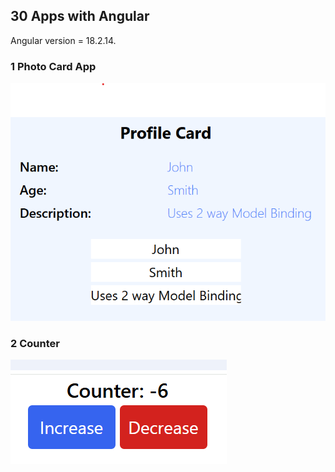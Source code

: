 ## 30 Apps with Angular

Angular version = 18.2.14.

### 1 Photo Card App
![1](https://github.com/buddhika85/30_Apps_Angular/blob/main/app_pics/1.png?raw=true)


### 2 Counter
![1](https://github.com/buddhika85/30_Apps_Angular/blob/main/app_pics/2.png?raw=true)
